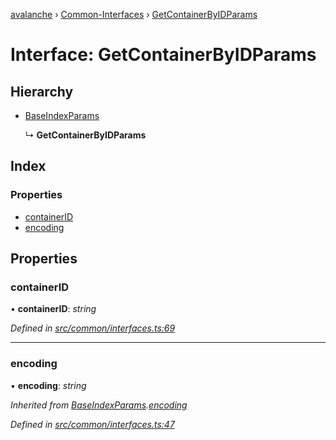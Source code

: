 [avalanche](../README.md) › [Common-Interfaces](../modules/common_interfaces.md) › [GetContainerByIDParams](common_interfaces.getcontainerbyidparams.md)

# Interface: GetContainerByIDParams

## Hierarchy

* [BaseIndexParams](common_interfaces.baseindexparams.md)

  ↳ **GetContainerByIDParams**

## Index

### Properties

* [containerID](common_interfaces.getcontainerbyidparams.md#containerid)
* [encoding](common_interfaces.getcontainerbyidparams.md#encoding)

## Properties

###  containerID

• **containerID**: *string*

*Defined in [src/common/interfaces.ts:69](https://github.com/ava-labs/avalanchejs/blob/f2c4a10/src/common/interfaces.ts#L69)*

___

###  encoding

• **encoding**: *string*

*Inherited from [BaseIndexParams](common_interfaces.baseindexparams.md).[encoding](common_interfaces.baseindexparams.md#encoding)*

*Defined in [src/common/interfaces.ts:47](https://github.com/ava-labs/avalanchejs/blob/f2c4a10/src/common/interfaces.ts#L47)*
